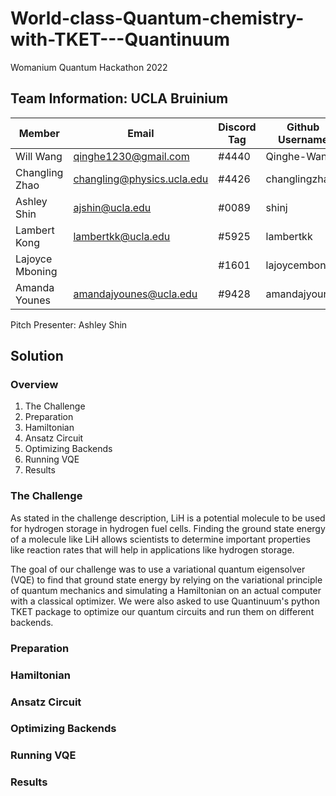 # World-class-Quantum-chemistry-with-TKET---Quantinuum
Womanium Quantum Hackathon 2022

## Team Information: UCLA Bruinium
| Member | Email | Discord Tag | Github Username |
| ----------- | ----------- | ----------- | ----------- |
| Will Wang | qinghe1230@gmail.com | #4440 | Qinghe-Wang |
| Changling Zhao | changling@physics.ucla.edu | #4426 | changlingzhao |
| Ashley Shin | ajshin@ucla.edu | #0089 | shinj |
| Lambert Kong | lambertkk@ucla.edu | #5925 | lambertkk |
| Lajoyce Mboning |  | #1601 | lajoycemboning |
| Amanda Younes | amandajyounes@ucla.edu | #9428 | amandajyounes |

Pitch Presenter: Ashley Shin

## Solution
### Overview
1. The Challenge
2. Preparation
3. Hamiltonian
4. Ansatz Circuit
5. Optimizing Backends
6. Running VQE
7. Results

### The Challenge
As stated in the challenge description, LiH is a potential molecule to be used for hydrogen storage in hydrogen fuel cells. Finding the ground state energy of a molecule like LiH allows scientists to determine important properties like reaction rates that will help in applications like hydrogen storage.

The goal of our challenge was to use a variational quantum eigensolver (VQE) to find that ground state energy by relying on the variational principle of quantum mechanics and simulating a Hamiltonian on an actual computer with a classical optimizer. We were also asked to use Quantinuum's python TKET package to optimize our quantum circuits and run them on different backends.
### Preparation

### Hamiltonian
### Ansatz Circuit
### Optimizing Backends
### Running VQE
### Results
